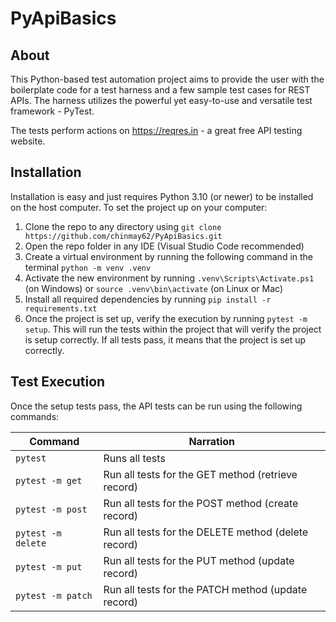 # PyApiBasics

## About
This Python-based test automation project aims to provide the user with the boilerplate code for a test harness and a few sample test cases for REST APIs.  The harness utilizes the powerful yet easy-to-use and versatile test framework - PyTest.

The tests perform actions on https://reqres.in - a great free API testing website.

## Installation
Installation is easy and just requires Python 3.10 (or newer) to be installed on the host computer.  To set the project up on your computer:
1. Clone the repo to any directory using ```git clone https://github.com/chinmay62/PyApiBasics.git ```
1. Open the repo folder in any IDE (Visual Studio Code recommended)
1. Create a virtual environment by running the following command in the terminal ```python -m venv .venv```
1. Activate the new environment by running ```.venv\Scripts\Activate.ps1``` (on Windows) or ```source .venv\bin\activate``` (on Linux or Mac)
1. Install all required dependencies by running ```pip install -r requirements.txt```
1. Once the project is set up, verify the execution by running ```pytest -m setup```.  This will run the tests within the project that will verify the project is setup correctly.  If all tests pass, it means that the project is set up correctly.

## Test Execution
Once the setup tests pass, the API tests can be run using the following commands:

|Command|Narration|
|-------|---------|
|```pytest```|Runs all tests|
|```pytest -m get```|Run all tests for the GET method (retrieve record)|
|```pytest -m post```|Run all tests for the POST method (create record)|
|```pytest -m delete```|Run all tests for the DELETE method (delete record)|
|```pytest -m put```|Run all tests for the PUT method (update record)|
|```pytest -m patch```|Run all tests for the PATCH method (update record)|